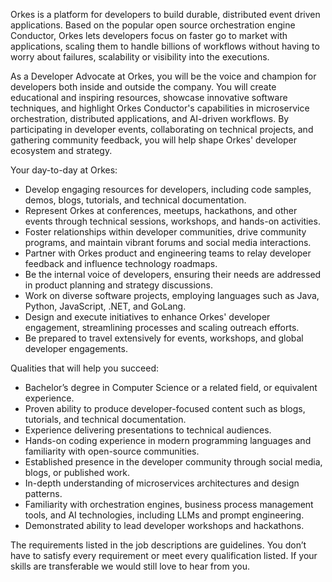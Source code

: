 Orkes is a platform for developers to build durable, distributed event driven applications. Based on the popular open source orchestration engine Conductor, Orkes lets developers focus on faster go to market with applications, scaling them to handle billions of workflows without having to worry about failures, scalability or visibility into the executions.

As a Developer Advocate at Orkes, you will be the voice and champion for developers both inside and outside the company. You will create educational and inspiring resources, showcase innovative software techniques, and highlight Orkes Conductor's capabilities in microservice orchestration, distributed applications, and AI-driven workflows. By participating in developer events, collaborating on technical projects, and gathering community feedback, you will help shape Orkes' developer ecosystem and strategy.

Your day-to-day at Orkes:

- Develop engaging resources for developers, including code samples, demos, blogs, tutorials, and technical documentation.
- Represent Orkes at conferences, meetups, hackathons, and other events through technical sessions, workshops, and hands-on activities.
- Foster relationships within developer communities, drive community programs, and maintain vibrant forums and social media interactions.
- Partner with Orkes product and engineering teams to relay developer feedback and influence technology roadmaps.
- Be the internal voice of developers, ensuring their needs are addressed in product planning and strategy discussions.
- Work on diverse software projects, employing languages such as Java, Python, JavaScript, .NET, and GoLang.
- Design and execute initiatives to enhance Orkes' developer engagement, streamlining processes and scaling outreach efforts.
- Be prepared to travel extensively for events, workshops, and global developer engagements.

Qualities that will help you succeed: 

- Bachelor’s degree in Computer Science or a related field, or equivalent experience.
- Proven ability to produce developer-focused content such as blogs, tutorials, and technical documentation.
- Experience delivering presentations to technical audiences.
- Hands-on coding experience in modern programming languages and familiarity with open-source communities.
- Established presence in the developer community through social media, blogs, or published work.
- In-depth understanding of microservices architectures and design patterns.
- Familiarity with orchestration engines, business process management tools, and AI technologies, including LLMs and prompt engineering.
- Demonstrated ability to lead developer workshops and hackathons.

The requirements listed in the job descriptions are guidelines. You don’t have to satisfy every requirement or meet every qualification listed. If your skills are transferable we would still love to hear from you.